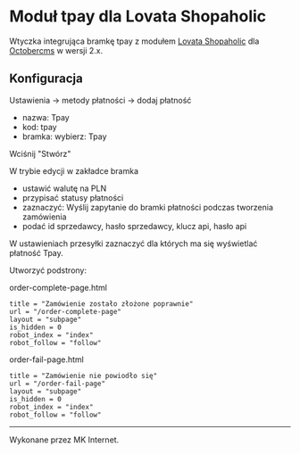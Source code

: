 # Moduł  tpay dla Lovata Shopaholic

Wtyczka integrująca bramkę tpay z modułem [Lovata Shopaholic](https://github.com/oc-shopaholic/oc-shopaholic-plugin) dla [Octobercms](https://github.com/octobercms/october) w wersji 2.x.

## Konfiguracja

Ustawienia -> metody płatności -> dodaj płatność
- nazwa: Tpay
- kod: tpay
- bramka: wybierz: Tpay

Wciśnij "Stwórz"

W trybie edycji w zakładce bramka
- ustawić walutę na PLN
- przypisać statusy płatności
- zaznaczyć:  Wyślij zapytanie do bramki płatności podczas tworzenia zamówienia
- podać id sprzedawcy, hasło sprzedawcy, klucz api, hasło api

W ustawieniach przesyłki zaznaczyć dla których ma się wyświetlać płatność Tpay.

Utworzyć podstrony:

order-complete-page.html

```
title = "Zamówienie zostało złożone poprawnie"
url = "/order-complete-page"
layout = "subpage"
is_hidden = 0
robot_index = "index"
robot_follow = "follow"
```

order-fail-page.html

```
title = "Zamówienie nie powiodło się"
url = "/order-fail-page"
layout = "subpage"
is_hidden = 0
robot_index = "index"
robot_follow = "follow"
```

---


Wykonane przez MK Internet.
